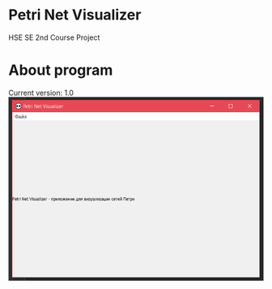 # Petri Net Visualizer
HSE SE 2nd Course Project
# About program
Current version: 1.0
![image](github_data/preview.png)